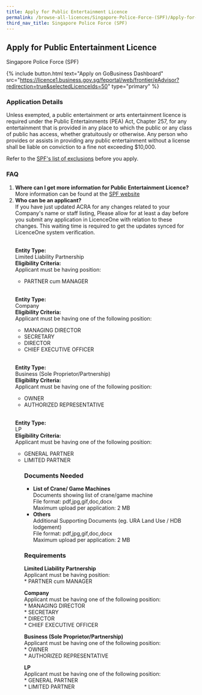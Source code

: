 ```yaml
---
title: Apply for Public Entertainment Licence
permalink: /browse-all-licences/Singapore-Police-Force-(SPF)/Apply-for-Public-Entertainment-Licence
third_nav_title: Singapore Police Force (SPF)
---
```


## Apply for Public Entertainment Licence

Singapore Police Force (SPF)

{% include button.html text="Apply on GoBusiness Dashboard" src="https://licence1.business.gov.sg/feportal/web/frontier/eAdvisor?redirection=true&selectedLicenceIds=50" type="primary" %}

### Application Details

<p>Unless exempted, a public entertainment or arts entertainment licence is required under the Public Entertainments (PEA) Act, Chapter 257, for any entertainment that is provided in any place to which the public or any class of public has access, whether gratuitously or otherwise. Any person who provides or assists in providing any public entertainment without a license shall be liable on conviction to a fine not exceeding $10,000.</p>
<p>Refer to the <a href="https://www.police.gov.sg/-/media/Spf/Images/Licences/01aExempted-Public-Entertainment-or-Arts-Entertainment-Activities.pdf" target="_blank" rel="noopener noreferrer">SPF's list of exclusions</a> before you apply.</p>

<h3>FAQ</h3>

<ol>
  <li>
    <strong>Where can I get more information for Public Entertainment Licence?</strong><br>	
More information can be found at the 
<a href="http://www.police.gov.sg/e-services/apply/licenses-and-permits" target="_blank" rel="noopener">SPF website</a>
  </li>
  <li>
    <strong>Who can be an applicant?</strong><br>
If you have just updated ACRA for any changes related to your Company's name or staff listing, Please allow for at least a day before you submit any application in LicenceOne with relation to these changes. This waiting time is required to get the updates synced for LicenceOne system verification.<br><br>

<strong>Entity Type:</strong> <br>
Limited Liability Partnership<br>
<strong>Eligibility Criteria:</strong><br>
Applicant must be having position:<br> 
* PARTNER cum MANAGER<br>	
<br>

<strong>Entity Type:</strong> <br>
Company<br>
<strong>Eligibility Criteria:</strong><br>
Applicant must be having one of the following position:<br>
* MANAGING DIRECTOR<br>
* SECRETARY<br>
* DIRECTOR<br>
* CHIEF EXECUTIVE OFFICER<br>
<br>	

<strong>Entity Type:</strong> <br>
Business (Sole Proprietor/Partnership)<br>
<strong>Eligibility Criteria:</strong><br>
Applicant must be having one of the following position:<br>
* OWNER<br>
* AUTHORIZED REPRESENTATIVE
<br>

<strong>Entity Type:</strong> <br>
LP<br>
<strong>Eligibility Criteria:</strong><br>
Applicant must be having one of the following position:<br>
* GENERAL PARTNER<br>
* LIMITED PARTNER
  </li>

<ol>


### Documents Needed

<ul>
<li><strong>List of Crane/ Game Machines</strong><br />Documents showing list of crane/game machine<br>
File format: pdf,jpg,gif,doc,docx<br>
Maximum upload per application: 2 MB
<li><strong>Others</strong><br />Additional Supporting Documents (eg. URA Land Use / HDB lodgement)<br>
File format: pdf,jpg,gif,doc,docx<br>
Maximum upload per application: 2 MB
</ul>

### Requirements

<p><strong>Limited Liability Partnership</strong><br />Applicant must be having position:<br />* PARTNER cum MANAGER</p>
<p><strong>Company</strong><br />Applicant must be having one of the following position:<br />* MANAGING DIRECTOR<br />* SECRETARY<br />* DIRECTOR<br />* CHIEF EXECUTIVE OFFICER</p>
<p><strong>Business (Sole Proprietor/Partnership)</strong><br />Applicant must be having one of the following position:<br />* OWNER<br />* AUTHORIZED REPRESENTATIVE</p>
<p><strong>LP</strong><br />Applicant must be having one of the following position:<br />* GENERAL PARTNER<br />* LIMITED PARTNER</p>

